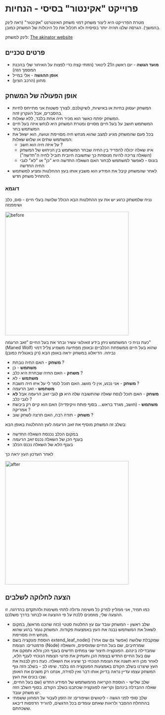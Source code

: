 # פרוייקט "אקינטור" בסיסי - הנחיות 
מטרת הפרוייקט היא ליצור משחק דמוי משחק האינטרנט "אקינטור" (ראה לינק בהמשך). הגרסה שלנו תהיה יותר בסיסית ולא תכלול את כל היכולות של המשחק כמובן.

לינק למשחק:
[The akinator website](https://en.akinator.com/)

## פרטים טכניים
- **מועד הגשה** - יום ראשון ה21 לינואר (הזזתי קצת כדי לפצות על האיחור שלי בהכנת המסמך הזה)
- **אופן ההגשה** - אלי במייל
- מחוון (הרכב הציון)

## אופן הפעולה של המשחק
- המשחק יעסוק בחיות או באישיות, לשיקולכם. לצורך פשטות אני מתייחס לחיות בהסברים, אבל העקרון זהה.
- המשחק יפתח כאשר הוא מכיר חיה אחת בלבד, ללא שאלות.
- המשתמש חושב על בעל חיים מסויים ומטרת המשחק היא לנחש איזה בעל חיים המשתמש בחר
- בכל פעם שהמשחק מגיע למצב שהוא מנחש חיה מסויימת וטועה, הוא ישאל את המשתמש שתים או שלוש שאלות:
  - על איזה חיה הוא חשב ?
  - איזו שאלה יכולה להפריד בין החיה שבחר המשתמש בין הניחוש של המשחק (השאלה צריכה להיות מנוסחת כך שתשובה חיובית תוביל לחיה ה"חדשה")
  - בונוס - לאפשר למשתמש לבחור האם השאלה החדשה היא "כן" או "לא" לגבי החיה החדשה
- לאחר שהמשחק קיבל את המידע הוא משבץ אותו בעץ ההחלטות ומציע למשתמש להתחיל משחק חדש.

### דוגמא
נניח שלמשחק כרגע יש את עץ ההחלטות הבא הכולל שלושה בעלי חיים - סוס, כלב ושימפנזה

<img src="https://github.com/weiss-gal/data_science_project/assets/8408299/21201efd-dc11-4d6b-b9db-03f6149ebce0" alt="before" title="before" width="400"/>


כעת נניח כי המשתמש ניחן בידע זואולוגי עשיר ובחר את בעל החיים "זאב הרעמה" (Maned Wolf) שהוא בעל חיים ממשפחת הכלביים ובאופן מפתיעה משמיע צליל דמוי נביחה. הדיאלוג במשחק יראה באופן הבא (רק באנגלית כמובן)

 - **משחק** - האם החיה נובחת ?
 - **משתמש** - כן
 - **משחק** - האם החיה שבחרת היא *כלב* ?
 - **משתמש** - לא
 - **משחק** - אני נכנע, אין לי מושג. האם תוכל לומר לי על איזו חיה חשבת ?
 - **משתמש** - זאב הרעמה
 - **משחק** - האם תוכל לנסח שאלה שהתשובה שלה היא **כן** לגבי *זאב הרעמה* אבל **לא** לגבי *כלב* ?
 - **משתמש** - (חושב, מגרד בראש... בסוף פותח וויקיפדיה) האם הוא קיים רק ביבשת אמריקה ?
 - **משחק** - תודה רבה, האם תרצה לשחק שוב ? 

בשלב זה המשחק מוסיף את *זאב הרעמה* לעץ ההחלטות באופן הבא:
- במקום הכלב נכנסת השאלה החדשה
- בענף ה*כן* של השאלה נכנס *זאב הרעמה*
- בענף ה*לא* של השאלה נכנס הכלב

לאחר העדכון העץ יראה כך

<img src="https://github.com/weiss-gal/data_science_project/assets/8408299/0e71046a-b0b1-454e-adae-448c4113b402" alt="after" title="after" width="400"/>

## הצעה לחלוקה לשלבים
כמו תמיד, אני ממליץ לפרק כל משימה גדולה לתתי משימות ולהתקדם בהדרגה. זו ההצעה שלי, מוזמנים ללכת על פי ההצעה או לבחור בדרך משלכם.
- שלב ראשון - המשחק עובד עם עץ החלטות סטטי (כזה שהכנו מראש), במקום לשאול את המשתמש נבנה את העץ באמצעות פקודות. המשחק נגמר ברגע שהוא מנחש חיה מסויימת.
- הוספת פונקציה בשם extend_leaf_node() (אפשר גם שם אחר) שמקבלת שלושה פרמטרים: הצומת (Node) שמרחיבים, שם בעל החיים שמוסיפים, והשאלה שמבדילה בינהם. הפונקציה תיצור שני צמתים חדשים בענף ה*כן* וה*לא* ותמקם את שם בעל החיים החדש בצומת ה*כן* ותעתיק את פרטי הצומת הנוכחי לענף ה*לא*, לאחר מכן היא תשנה את הצומת הנוכחי כך שיציג את השאלה. כעת ניתן לבנות את העץ שיצרנו בשלב הקודם באמצעות הפונקציה הזו בלבד. שימו לב - בשלב הזה גוף המשחק עצמו עדיין נראה בדיוק אותו דבר ואין למידה, אנחנו רק משנים את האופן שבו בונים את העץ.
- שלב שלישי - הוספת הקריאה מהמשתמש של המידע החדש (שם בעל החיים, שאלה ההבדלה בינהם) וקריאה לפונקציה שכתבנו בשלב הקודם. בסוף השלב הזה יש משחק עובד.
- שלב סופי לפני הגשה - ליטושים ושיפורים: זה הזמן לעבור על המחוון ששמתי בהתחלת ההסבר ולראות שאתם עומדים בכל הדגשים, להוריד הדפסות דיבאג ששכחתם. 
   

  
  
